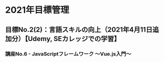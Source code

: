 # 2021年目標管理
## 目標No.2(2)：言語スキルの向上（2021年4月11日追加分）【Udemy, SEカレッジでの学習】
### 講座No.6 - JavaScriptフレームワーク ～Vue.js入門～  
